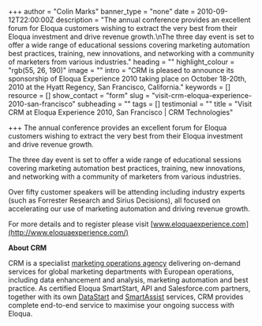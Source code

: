 +++
author = "Colin Marks"
banner_type = "none"
date = 2010-09-12T22:00:00Z
description = "The annual conference provides an excellent forum for Eloqua customers wishing to extract the very best from their Eloqua investment and drive revenue growth.\nThe three day event is set to offer a wide range of educational sessions covering marketing automation best practices, training, new innovations, and networking with a community of marketers from various industries."
heading = ""
highlight_colour = "rgb(55, 26, 190)"
image = ""
intro = "CRM is pleased to announce its sponsorship of Eloqua Experience 2010 taking place on October 18-20th, 2010 at the Hyatt Regency, San Francisco, California."
keywords = []
resource = []
show_contact = "form"
slug = "visit-crm-eloqua-experience-2010-san-francisco"
subheading = ""
tags = []
testimonial = ""
title = "Visit CRM at Eloqua Experience 2010, San Francisco | CRM Technologies"

+++
The annual conference provides an excellent forum for Eloqua customers wishing to extract the very best from their Eloqua investment and drive revenue growth.

The three day event is set to offer a wide range of educational sessions covering marketing automation best practices, training, new innovations, and networking with a community of marketers from various industries.

Over fifty customer speakers will be attending including industry experts (such as Forrester Research and Sirius Decisions), all focused on accelerating our use of marketing automation and driving revenue growth.

For more details and to register please visit [www.eloquaexperience.com](http://www.eloquaexperience.com/)


**About CRM**

CRM is a specialist [marketing operations agency](http://www.crmtechnologies.com/eloqua) delivering on-demand services for global marketing departments with European operations, including data enhancement and analysis, marketing automation and best practice. As certified Eloqua SmartStart, API and Salesforce.com partners, together with its own [DataStart](http://www.crmtechnologies.com/eloqua) and [SmartAssist](http://www.crmtechnologies.com/eloqua) services, CRM provides complete end-to-end service to maximise your ongoing success with Eloqua.